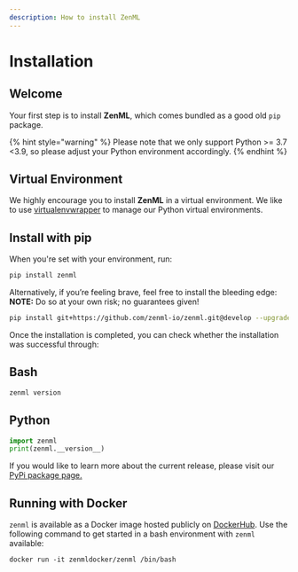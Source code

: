 ```yaml
---
description: How to install ZenML
---
```


# Installation


## Welcome

Your first step is to install **ZenML**, which comes bundled as a good old `pip` package.

{% hint style="warning" %}
Please note that we only support Python >= 3.7 <3.9, so please adjust your Python environment accordingly.
{% endhint %}

## Virtual Environment

We highly encourage you to install **ZenML** in a virtual environment. We like
to use [virtualenvwrapper](https://virtualenvwrapper.readthedocs.io/en/latest/)
to manage our Python virtual environments.

## Install with pip

When you're set with your environment, run:

```bash
pip install zenml
```

Alternatively, if you’re feeling brave, feel free to install the bleeding edge: **NOTE:** Do so at your own risk;
no guarantees given!

```bash
pip install git+https://github.com/zenml-io/zenml.git@develop --upgrade
```

Once the installation is completed, you can check whether the installation was successful through:

## Bash

```bash
zenml version
```

## Python

```python
import zenml
print(zenml.__version__)
```

If you would like to learn more about the current release, please visit our 
[PyPi package page.](https://pypi.org/project/zenml)

## Running with Docker

`zenml` is available as a Docker image hosted publicly on [DockerHub](https://hub.docker.com/r/zenmldocker/zenml). Use the following command to get started in a bash environment with `zenml` available:

```
docker run -it zenmldocker/zenml /bin/bash
```
